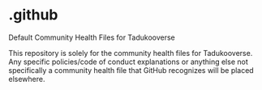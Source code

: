 # .github
Default Community Health Files for Tadukooverse

This repository is solely for the community health files for Tadukooverse. Any specific policies/code of conduct explanations or anything else not specifically a 
community health file that GitHub recognizes will be placed elsewhere.
